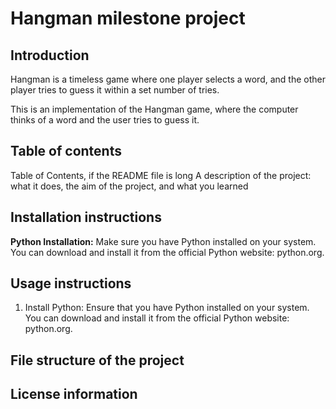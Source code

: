 # Hangman milestone project
## Introduction 
Hangman is a timeless game where one player selects a word, and the other player tries to guess it within a set number of tries.

This is an implementation of the Hangman game, where the computer thinks of a word and the user tries to guess it.

## Table of contents
Table of Contents, if the README file is long
A description of the project: what it does, the aim of the project, and what you learned

## Installation instructions

**Python Installation:** Make sure you have Python installed on your system. You can download and install it from the official Python website: python.org.


## Usage instructions

1. Install Python: Ensure that you have Python installed on your system. You can download and install it from the official Python website: python.org.


## File structure of the project

## License information
